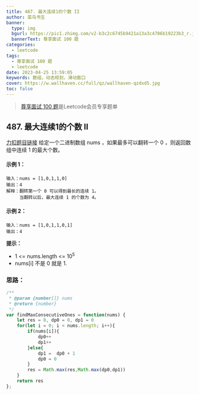 ```yaml
---
title: 487. 最大连续1的个数 II
author: 菜鸟书生
banner:
  type: img
  bgurl: https://pic1.zhimg.com/v2-b3c2c6745b9421a13a3c4706b19223b3_r.jpg
  bannerText: 尊享面试 100 题
categories:
  - leetcode
tags:
  - 尊享面试 100 题
  - leetcode
date: 2023-04-25 13:59:05
keywords: 数组，动态规划，滑动窗口
cover: https://w.wallhaven.cc/full/qz/wallhaven-qzdxd5.jpg
toc: false
---
```


> [尊享面试 100 题](https://dwmorning.github.io/leetcodeVipInterview)是Leetcode会员专享题单
## 487. 最大连续1的个数 II
[力扣题目链接](https://leetcode.cn/problems/max-consecutive-ones-ii/)
给定一个二进制数组 nums ，如果最多可以翻转一个 0 ，则返回数组中连续 1 的最大个数。

#### **示例 1：**
```
输入：nums = [1,0,1,1,0]
输出：4
解释：翻转第一个 0 可以得到最长的连续 1。
     当翻转以后，最大连续 1 的个数为 4。
```
#### **示例 2：**
```
输入：nums = [1,0,1,1,0,1]
输出：4
```

**提示：**
* 1 <= nums.length <= 10<sup>5</sup>
* nums[i] 不是 0 就是 1.

### 思路：

```javascript
/**
 * @param {number[]} nums
 * @return {number}
 */
var findMaxConsecutiveOnes = function(nums) {
    let res = 0, dp0 = 0, dp1 = 0
    for(let i = 0; i < nums.length; i++){
        if(nums[i]){
            dp0++
            dp1++
        }else{
            dp1 =  dp0 + 1
            dp0 = 0
        }
        res = Math.max(res,Math.max(dp0,dp1))
    }
    return res
};
```
